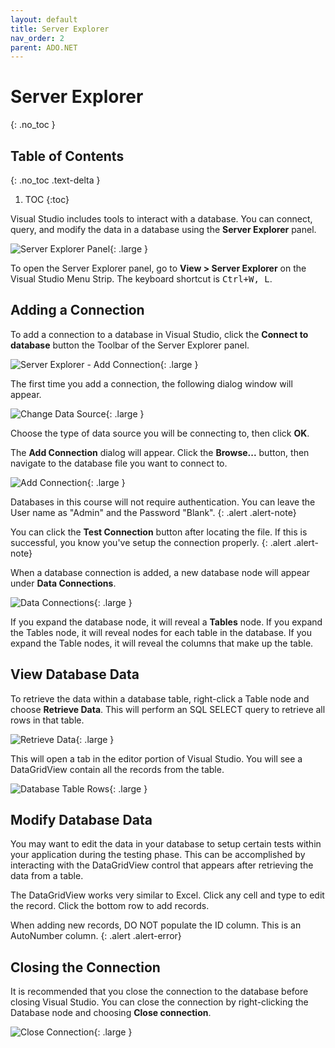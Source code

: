 ```yaml
---
layout: default
title: Server Explorer
nav_order: 2
parent: ADO.NET
---
```


# Server Explorer
{: .no_toc }

## Table of Contents
{: .no_toc .text-delta }

1. TOC
{:toc}

Visual Studio includes tools to interact with a database. You can connect, query, and modify the data in a database using the **Server Explorer** panel.

![Server Explorer Panel](../images/server-explorer/server-explorer.png){: .large }

To open the Server Explorer panel, go to **View > Server Explorer** on the Visual Studio Menu Strip. The keyboard shortcut is <kbd>Ctrl+W, L</kbd>.

## Adding a Connection

To add a connection to a database in Visual Studio, click the **Connect to database** button the Toolbar of the Server Explorer panel.

![Server Explorer - Add Connection](../images/server-explorer/add-a-connection.png){: .large }

The first time you add a connection, the following dialog window will appear.

![Change Data Source](../images/server-explorer/change-data-source.png){: .large }

Choose the type of data source you will be connecting to, then click **OK**.

The **Add Connection** dialog will appear. Click the **Browse...** button, then navigate to the database file you want to connect to.

![Add Connection](../images/server-explorer/add-connection.png){: .large }

Databases in this course will not require authentication. You can leave the User name as "Admin" and the Password "Blank".
{: .alert .alert-note}

You can click the **Test Connection** button after locating the file. If this is successful, you know you've setup the connection properly.
{: .alert .alert-note}

When a database connection is added, a new database node will appear under **Data Connections**.

![Data Connections](../images/server-explorer/database-node.png){: .large }

If you expand the database node, it will reveal a **Tables** node.  If you expand the Tables node, it will reveal nodes for each table in the database. If you expand the Table nodes, it will reveal the columns that make up the table.

## View Database Data

To retrieve the data within a database table, right-click a Table node and choose **Retrieve Data**.  This will perform an SQL SELECT query to retrieve all rows in that table.

![Retrieve Data](../images/server-explorer/retrieve-data.png){: .large }

This will open a tab in the editor portion of Visual Studio. You will see a DataGridView contain all the records from the table.

![Database Table Rows](../images/server-explorer/datatable-rows.png){: .large }

## Modify Database Data

You may want to edit the data in your database to setup certain tests within your application during the testing phase. This can be accomplished by interacting with the DataGridView control that appears after retrieving the data from a table.

The DataGridView works very similar to Excel. Click any cell and type to edit the record. Click the bottom row to add records.

When adding new records, DO NOT populate the ID column. This is an AutoNumber column.
{: .alert .alert-error}

## Closing the Connection

It is recommended that you close the connection to the database before closing Visual Studio. You can close the connection by right-clicking the Database node and choosing **Close connection**.

![Close Connection](../images/server-explorer/close-connection.png){: .large }